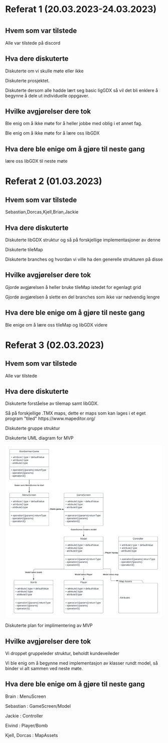 <h1> Referat 1 (20.03.2023-24.03.2023) <h1>

<h2>Hvem som var tilstede</h2>
    <p> Alle var tilstede på discord </p>
<h2>Hva dere diskuterte</h2>
    <p> Diskuterte om vi skulle møte eller ikke </p>
    <p> Diskuterte prosjektet.  </p>
    <p> Diskuterte dersom alle hadde lært seg basic ligGDX så vil det bli enklere å begynne å dele ut individuelle oppgaver. </p>
<h2>Hvilke avgjørelser dere tok</h2>
    <p> Ble enig om å ikke møte for å heller jobbe med oblig i et annet fag. </p>
    <p> Ble enig om å ikke møte for å lære oss libGDX </p>
<h2>Hva dere ble enige om å gjøre til neste gang</h2>
    <p>lære oss libGDX til neste møte </p>


<h1> Referat 2 (01.03.2023) </h1>

<h2>Hvem som var tilstede </h2>
    <p> Sebastian,Dorcas,Kjell,Brian,Jackie
<h2>Hva dere diskuterte </h2> 
    <p> Diskuterte libGDX struktur og så på forskjellige implementasjoner av denne
    <p> Diskuterte tileMap
    <p> Diskuterte branches og hvordan vi ville ha den generelle strukturen på disse
<h2>Hvilke avgjørelser dere tok </h2>
    <p> Gjorde avgjørelsen å heller bruke tileMap istedet for egenlagt grid
    <p> Gjorde avgjørelsen å slette en del branches som ikke var nødvendig lengre
<h2>Hva dere ble enige om å gjøre til neste gang </h2>
    <p>Ble enige om å lære oss tileMap og libGDX videre</p>


<h1>Referat 3 (02.03.2023) </h1>

<h2>Hvem som var tilstede </h2>
    <p> Alle var tilstede</p>
<h2>Hva dere diskuterte </h2>
    <p> Diskuterte forståelse av tilemap samt libGDX. </p>
    <p> Så på forskjellige .TMX maps, dette er maps som kan lages i et eget program "tiled" https://www.mapeditor.org/</p>
    <p> Diskuterte gruppe struktur</p>
    <p> Diskuterte UML diagram for MVP</p>
    <img src="assets/BasicUML.png" width="500" title="hover text">
    <p> Diskuterte plan for implimentering av MVP </p>
<h2>Hvilke avgjørelser dere tok </h2>
    <p> Vi droppet gruppeleder struktur, beholdt kundeveileder </p>
    <p> Vi ble enig om å begynne med implementasjon av klasser rundt model, så binder vi alt sammen ved neste møte. </p> 
<h2>Hva dere ble enige om å gjøre til neste gang </h2>
    <p> Brain : MenuScreen </p>
    <p> Sebastian : GameScreen/Model </p>
    <p> Jackie : Controller</p>
    <p> Eivind : Player/Bomb </p>
    <p> Kjell, Dorcas : MapAssets </p>
